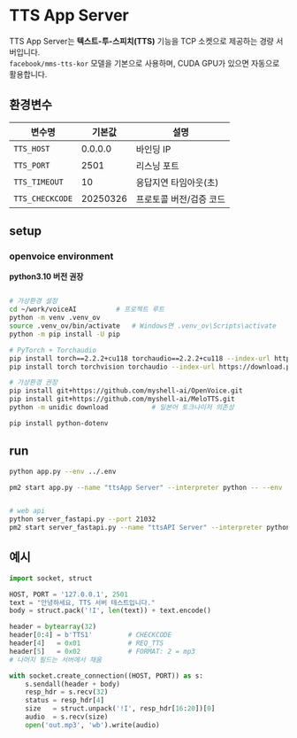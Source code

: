 # TTS App Server

TTS App Server는 **텍스트-투-스피치(TTS)** 기능을 TCP 소켓으로 제공하는 경량 서버입니다.  
`facebook/mms-tts-kor` 모델을 기본으로 사용하며, CUDA GPU가 있으면 자동으로 활용합니다.

## 환경변수

| 변수명             | 기본값      | 설명            |
| --------------- | -------- | ------------- |
| `TTS_HOST`      | 0.0.0.0  | 바인딩 IP        |
| `TTS_PORT`      | 2501     | 리스닝 포트        |
| `TTS_TIMEOUT`   | 10       | 응답지연 타임아웃(초) |
| `TTS_CHECKCODE` | 20250326 | 프로토콜 버전/검증 코드 |

## setup

### openvoice environment


**python3.10 버전 권장**   

```bash

# 가상환경 설정
cd ~/work/voiceAI          # 프로젝트 루트
python -m venv .venv_ov
source .venv_ov/bin/activate   # Windows면 .venv_ov\Scripts\activate
python -m pip install -U pip

# PyTorch + Torchaudio
pip install torch==2.2.2+cu118 torchaudio==2.2.2+cu118 --index-url https://download.pytorch.org/whl/cu118 
pip install torch torchvision torchaudio --index-url https://download.pytorch.org/whl/cu128

# 가상환경 권장
pip install git+https://github.com/myshell-ai/OpenVoice.git
pip install git+https://github.com/myshell-ai/MeloTTS.git
python -m unidic download           # 일본어 토크나이저 의존성

pip install python-dotenv

```


## run

```bash
python app.py --env ../.env

pm2 start app.py --name "ttsApp Server" --interpreter python -- --env ../.env


# web api
python server_fastapi.py --port 21032
pm2 start server_fastapi.py --name "ttsAPI Server" --interpreter python -- --port 21032

```

## 예시

```python
import socket, struct

HOST, PORT = '127.0.0.1', 2501
text = "안녕하세요, TTS 서버 테스트입니다."
body = struct.pack('!I', len(text)) + text.encode()

header = bytearray(32)
header[0:4] = b'TTS1'         # CHECKCODE
header[4]   = 0x01            # REQ_TTS
header[5]   = 0x02            # FORMAT: 2 = mp3
# 나머지 필드는 서버에서 채움

with socket.create_connection((HOST, PORT)) as s:
    s.sendall(header + body)
    resp_hdr = s.recv(32)
    status = resp_hdr[4]
    size   = struct.unpack('!I', resp_hdr[16:20])[0]
    audio  = s.recv(size)
    open('out.mp3', 'wb').write(audio)
```


